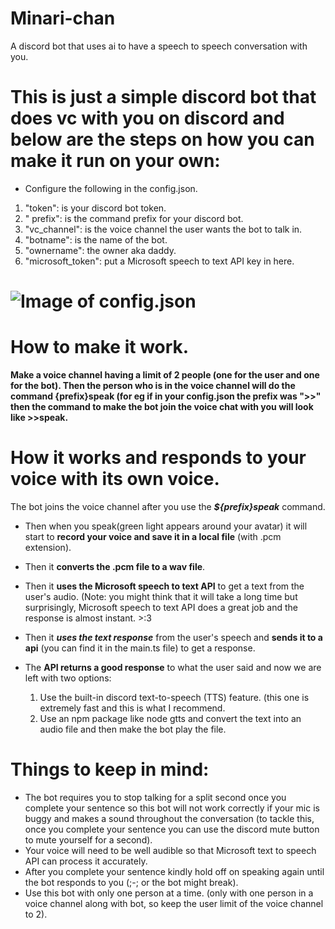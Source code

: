 # Minari-chan
A discord bot that uses ai to have a speech to speech conversation with you.



# This is just a simple discord bot that does vc with you on discord and below are the steps on how you can make it run on your own:
* Configure the following in the config.json.
1. "token": is your discord bot token.
2. " prefix": is the command prefix for your discord bot.
3. "vc_channel": is the voice channel the user wants the bot to talk in.
4. "botname": is the name of the bot.
5. "ownername": the owner aka daddy.
6. "microsoft_token": put a Microsoft speech to text API key in here.
# ![Image of config.json](https://media.discordapp.net/attachments/831862241225343036/867690995477643265/unknown.png)



# How to make it work.

**Make a voice channel having a limit of 2 people (one for the user and one for the bot). Then the person who is in the voice channel will do the command {prefix}speak (for eg if in your config.json the prefix was ">>" then the command to make the bot join the voice chat with you will look like >>speak.** 

# How it works and responds to your voice with its own voice.

The bot joins the voice channel after you use the ***${prefix}speak*** command.

* Then when you speak(green light appears around your avatar) it will start to __**record your voice and save it in a local file**__ (with .pcm extension).

* Then it __**converts the .pcm file to a wav file**__.

* Then it  __**uses the Microsoft speech to text API**__ to get a text from the user's audio. (Note: you might think that it will take a long time but surprisingly, Microsoft speech to text API does a great job and the response is almost instant. >:3

* Then it ***uses the text response*** from the user's speech and  __**sends it to a api**__ (you can find it in the main.ts file) to get a response.

* The **API returns a good response** to what the user said and now we are left with two options:
  1. Use the built-in discord text-to-speech (TTS) feature. (this one is extremely fast and this is what I recommend.
  2. Use an npm package like node gtts and convert the text into an audio file and then make the bot play the file.


# Things to keep in mind:
* The bot requires you to stop talking for a split second once you complete your sentence so this bot will not work correctly if your mic is buggy and makes a sound throughout the conversation (to tackle this, once you complete your sentence you can use the discord mute button to mute yourself for a second).
* Your voice will need to be well audible so that Microsoft text to speech API can process it accurately.
* After you complete your sentence kindly hold off on speaking again until the bot responds to you (;-; or the bot might break).
* Use this bot with only one person at a time. (only with one person in a voice channel along with bot, so keep the user limit of the voice channel to 2).
